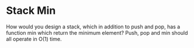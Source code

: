 # Stack Min

How would you design a stack, which in addition to push and pop, has a function min
which return the minimum element? Push, pop and min should all operate in O(1) time.

